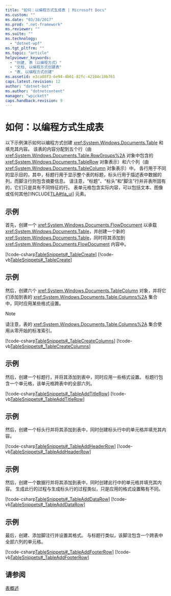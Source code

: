 ```yaml
---
title: "如何：以编程方式生成表 | Microsoft Docs"
ms.custom: ""
ms.date: "03/30/2017"
ms.prod: ".net-framework"
ms.reviewer: ""
ms.suite: ""
ms.technology: 
  - "dotnet-wpf"
ms.tgt_pltfrm: ""
ms.topic: "article"
helpviewer_keywords: 
  - "创建, 表（以编程方式）"
  - "文档, 以编程方式创建表"
  - "表, 以编程方式创建"
ms.assetid: e3ca88f3-6e94-4b61-82fc-42104c10b761
caps.latest.revision: 12
author: "dotnet-bot"
ms.author: "dotnetcontent"
manager: "wpickett"
caps.handback.revision: 9
---
```

# 如何：以编程方式生成表
以下示例演示如何以编程方式创建 <xref:System.Windows.Documents.Table> 和填充其内容。  该表的内容分配到五个行（由 <xref:System.Windows.Documents.Table.RowGroups%2A> 对象中包含的 <xref:System.Windows.Documents.TableRow> 对象表示）和六个列（由 <xref:System.Windows.Documents.TableColumn> 对象表示）中。  各行用于不同的显示目的，其中，标题行用于显示整个表的标题，标头行用于描述表中数据的列，而脚注行则包含摘要信息。  请注意，“标题”、“标头”和“脚注”行并非表所固有的，它们只是具有不同特征的行。  表单元格包含实际内容，可以包括文本、图像或任何其他[!INCLUDE[TLA#tla_ui](../../../../includes/tlasharptla-ui-md.md)] 元素。  
  
## 示例  
 首先，创建一个 <xref:System.Windows.Documents.FlowDocument> 以承载 <xref:System.Windows.Documents.Table>，并创建一个新的 <xref:System.Windows.Documents.Table>，同时将其添加到 <xref:System.Windows.Documents.FlowDocument> 内容中。  
  
 [!code-csharp[TableSnippets#_TableCreate](../../../../samples/snippets/csharp/VS_Snippets_Wpf/TableSnippets/CSharp/Table.cs#_tablecreate)]
 [!code-vb[TableSnippets#_TableCreate](../../../../samples/snippets/visualbasic/VS_Snippets_Wpf/TableSnippets/VisualBasic/Table.vb#_tablecreate)]  
  
## 示例  
 然后，创建六个 <xref:System.Windows.Documents.TableColumn> 对象，并将它们添加到表的 <xref:System.Windows.Documents.Table.Columns%2A> 集合中，同时应用某些格式设置。  
  
> [!NOTE]
>  请注意，表的 <xref:System.Windows.Documents.Table.Columns%2A> 集合使用从零开始的标准索引。  
  
 [!code-csharp[TableSnippets#_TableCreateColumns](../../../../samples/snippets/csharp/VS_Snippets_Wpf/TableSnippets/CSharp/Table.cs#_tablecreatecolumns)]
 [!code-vb[TableSnippets#_TableCreateColumns](../../../../samples/snippets/visualbasic/VS_Snippets_Wpf/TableSnippets/VisualBasic/Table.vb#_tablecreatecolumns)]  
  
## 示例  
 然后，创建一个标题行，并将其添加到表中，同时应用一些格式设置。  标题行包含一个单元格，该单元格跨表中的全部六列。  
  
 [!code-csharp[TableSnippets#_TableAddTitleRow](../../../../samples/snippets/csharp/VS_Snippets_Wpf/TableSnippets/CSharp/Table.cs#_tableaddtitlerow)]
 [!code-vb[TableSnippets#_TableAddTitleRow](../../../../samples/snippets/visualbasic/VS_Snippets_Wpf/TableSnippets/VisualBasic/Table.vb#_tableaddtitlerow)]  
  
## 示例  
 然后，创建一个标头行并将其添加到表中，同时创建标头行中的单元格并填充其内容。  
  
 [!code-csharp[TableSnippets#_TableAddHeaderRow](../../../../samples/snippets/csharp/VS_Snippets_Wpf/TableSnippets/CSharp/Table.cs#_tableaddheaderrow)]
 [!code-vb[TableSnippets#_TableAddHeaderRow](../../../../samples/snippets/visualbasic/VS_Snippets_Wpf/TableSnippets/VisualBasic/Table.vb#_tableaddheaderrow)]  
  
## 示例  
 然后，创建一个数据行并将其添加到表中，同时创建此行中的单元格并填充其内容。  生成此行的过程与生成标头行的过程类似，只是应用的格式设置略有不同。  
  
 [!code-csharp[TableSnippets#_TableAddDataRow](../../../../samples/snippets/csharp/VS_Snippets_Wpf/TableSnippets/CSharp/Table.cs#_tableadddatarow)]
 [!code-vb[TableSnippets#_TableAddDataRow](../../../../samples/snippets/visualbasic/VS_Snippets_Wpf/TableSnippets/VisualBasic/Table.vb#_tableadddatarow)]  
  
## 示例  
 最后，创建、添加脚注行并设置其格式。  与标题行类似，该脚注包含一个跨表中全部六列的单元格。  
  
 [!code-csharp[TableSnippets#_TableAddFooterRow](../../../../samples/snippets/csharp/VS_Snippets_Wpf/TableSnippets/CSharp/Table.cs#_tableaddfooterrow)]
 [!code-vb[TableSnippets#_TableAddFooterRow](../../../../samples/snippets/visualbasic/VS_Snippets_Wpf/TableSnippets/VisualBasic/Table.vb#_tableaddfooterrow)]  
  
## 请参阅  
 [表概述](../../../../docs/framework/wpf/advanced/table-overview.md)